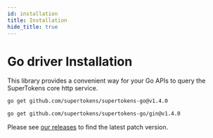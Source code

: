 ```yaml
---
id: installation
title: Installation
hide_title: true
---
```


# Go driver Installation

This library provides a convenient way for your Go APIs to query the SuperTokens core http service.

<!--DOCUSAURUS_CODE_TABS-->
<!--Mux or net/http-->
```bash
go get github.com/supertokens/supertokens-go@v1.4.0
```
<!--Gin-->
```bash
go get github.com/supertokens/supertokens-go/gin@v1.4.0
```
<!--END_DOCUSAURUS_CODE_TABS-->

Please see [our releases](https://github.com/supertokens/supertokens-go/releases) to find the latest patch version.